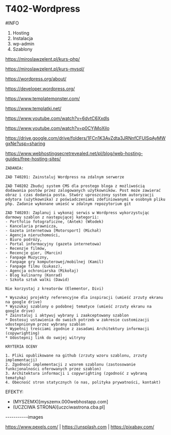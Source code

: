 # T402-Wordpress

#INFO

1. Hosting
2. Instalacja
3. wp-admin
4. Szablony

https://miroslawzelent.pl/kurs-php/

https://miroslawzelent.pl/kurs-mysql/

https://wordpress.org/about/

https://developer.wordpress.org/

https://www.templatemonster.com/

https://www.templatki.net/

https://www.youtube.com/watch?v=6dvtC6XxdIs

https://www.youtube.com/watch?v=p0CYjMoXilo

https://drive.google.com/drive/folders/1FCn1K3AvZdta3JRNnfCFUlSqAyMWgxNe?usp=sharing

https://www.webhostingsecretrevealed.net/pl/blog/web-hosting-guides/free-hosting-sites/


```
ZADANIA:

ZAD T40201: Zainstaluj Wordpress na zdalnym serwerze

ZAD T40202 Zbuduj system CMS dla prostego bloga z możliwością dodawania postów przez zalogowanych użytkowników. Post może zawierać obraz i czas dodania posta. Stwórz uproszczony system autoryzacji edytora (użytkownika) z poświadczeniami zdefiniowanymi w osobnym pliku php. Zadanie wykonane umieść w zdalnym repozytorium git

ZAD T40203: Zaplanuj i wykonaj serwis w Wordpress wykorzystując darmowy szablon z następującej kategorii:
- Portfolio fotograficzne, (Antek) (Włodek)
- Kancelaria prawnicza,
- Gazeta internetowa [Motorsport] (Michał)
- Agencja nieruchomości,
- Biuro podróży,
- Portal informacyjny (gazeta internetowa)
- Recenzje filmów,
- Recencje gier, (Marcin)
- Fanpage Muzyczny,
- Fanpage gry komputerowej/mobilnej (Kamil)
- Fanpage filmu (Łukasz),
- Agencja ochroniarska (Mikołaj)
- Blog kulinarny (Konrad)
- Szkoła sztuk walki (Dawid)

Nie korzystaj z kreatorów (Elementor, Divi)
 
* Wyszukaj projekty referencyjne dla inspiracji (umieść zrzuty ekranu na google drive)
* Wyszukaj szablony o podobnej tematyce (umieść zrzuty ekranu na google drive)
* Zainstaluj i aktywuj wybrany i zaakceptowany szablon
* Dostosuj ustawienia do swoich potrzeb w zakresie customizacji udostepnionym przez wybrany szablon
* Wypełnij treściami zgodnie z zasadami Architektury informacji (copywrighting)
* Udostepnij link do swojej witryny

KRYTERIA OCENY

1. Pliki opublikowane na github (zrzuty wzoru szablonu, zrzuty implementacji)
2. Zgodność implementacji z wzorem szablonu (zastosowanie funkcjonalności oferowanych przez szablon)
3. Architektura informacji i copywrighting (zgodność z wybraną tematyką)
4. Obecność stron statycznych (o nas, polityka prywatności, kontakt)
```

EFEKTY:
- (MYSZEMX)[myszemx.000webhostapp.com]
- (UCZCIWA STRONA)[uczciwastrona.cba.pl]


-----------images

https://www.pexels.com/ | https://unsplash.com | https://pixabay.com/
